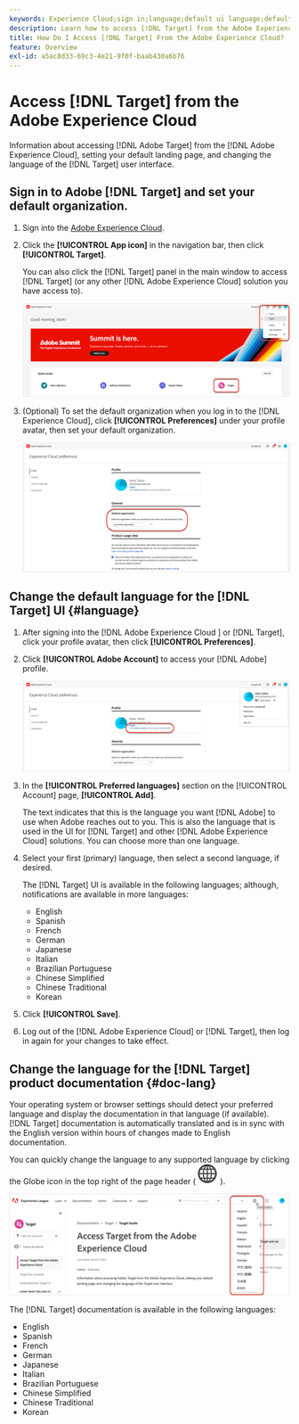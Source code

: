 ```yaml
---
keywords: Experience Cloud;sign in;language;default ui language;default language
description: Learn how to access [!DNL Target] from the Adobe Experience Cloud, set your default organization, and change the language of the [!DNL Target] UI and documentation.
title: How Do I Access [!DNL Target] From the Adobe Experience Cloud?
feature: Overview
exl-id: a5ac8d33-69c3-4e21-9f0f-baab430a6b76
---
```

# Access [!DNL Target] from the Adobe Experience Cloud

Information about accessing [!DNL Adobe Target] from the [!DNL Adobe Experience Cloud], setting your default landing page, and changing the language of the [!DNL Target] user interface.

## Sign in to Adobe [!DNL Target] and set your default organization.

1. Sign into the [Adobe Experience Cloud](https://experience.adobe.com/).

1. Click the **[!UICONTROL App icon]** in the navigation bar, then click **[!UICONTROL Target]**.

   You can also click the [!DNL Target] panel in the main window to access [!DNL Target] (or any other [!DNL Adobe Experience Cloud] solution you have access to).

   ![application icon](/help/main/c-intro/assets/appmenu-new.png)

1. (Optional) To set the default organization when you log in to the [!DNL Experience Cloud], click **[!UICONTROL Preferences]** under your profile avatar, then set your default organization.

   ![Landing page](/help/main/c-intro/assets/pagepref-new.png)

## Change the default language for the [!DNL Target] UI {#language}

1. After signing into the [!DNL Adobe Experience Cloud ] or [!DNL Target], click your profile avatar, then click **[!UICONTROL Preferences]**.

1. Click **[!UICONTROL Adobe Account]** to access your [!DNL Adobe] profile.

   ![Adobe Account](/help/main/c-intro/assets/adobe-account.png)

1. In the **[!UICONTROL Preferred languages]** section on the [!UICONTROL Account] page, **[!UICONTROL Add]**.

   The text indicates that this is the language you want [!DNL Adobe] to use when Adobe reaches out to you. This is also the language that is used in the UI for [!DNL Target] and other [!DNL Adobe Experience Cloud] solutions. You can choose more than one language.

1. Select your first (primary) language, then select a second language, if desired.

   The [!DNL Target] UI is available in the following languages; although, notifications are available in more languages:

   * English
   * Spanish
   * French
   * German
   * Japanese
   * Italian
   * Brazilian Portuguese
   * Chinese Simplified
   * Chinese Traditional
   * Korean

1. Click **[!UICONTROL Save]**.

1. Log out of the [!DNL Adobe Experience Cloud] or [!DNL Target], then log in again for your changes to take effect.

## Change the language for the [!DNL Target] product documentation {#doc-lang}

Your operating system or browser settings should detect your preferred language and display the documentation in that language (if available). [!DNL Target] documentation is automatically translated and is in sync with the English version within hours of changes made to English documentation.

You can quickly change the language to any supported language by clicking the Globe icon in the top right of the page header ( ![language switcher](/help/main/assets/icons/GlobeGrid.svg) ).

![Change language](/help/main/c-intro/assets/mt-original.png)

The [!DNL Target] documentation is available in the following languages:

* English
* Spanish
* French
* German
* Japanese
* Italian
* Brazilian Portuguese
* Chinese Simplified
* Chinese Traditional
* Korean
